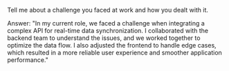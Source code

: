 Tell me about a challenge you faced at work and how you dealt with it.

Answer:
"In my current role, we faced a challenge when integrating a complex API for real-time data synchronization. I collaborated with the backend team to understand the issues, and we worked together to optimize the data flow. I also adjusted the frontend to handle edge cases, which resulted in a more reliable user experience and smoother application performance."